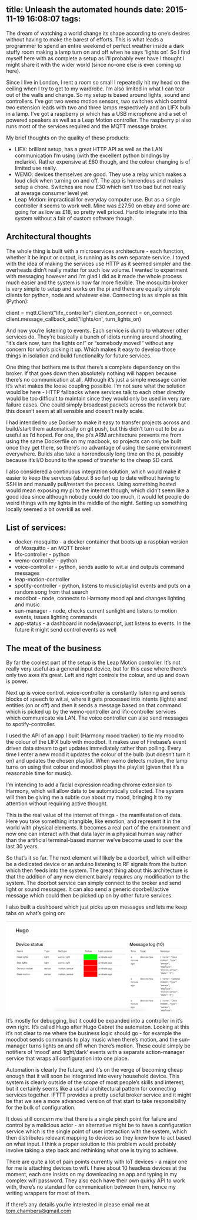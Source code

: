 title: Unleash the automated hounds
date: 2015-11-19 16:08:07
tags:
---
The dream of watching a world change its shape according to one’s desires without having to make the barest of efforts. This is what leads a programmer to spend an entire weekend of perfect weather inside a dark stuffy room making a lamp turn on and off when he says ‘lights on’. So I find myself here with as complete a setup as I’ll probably ever have I thought I might share it with the wider world (since no-one else is ever coming up here).

Since I live in London, I rent a room so small I repeatedly hit my head on the ceiling when I try to get to my wardrobe. I’m also limited in what I can tear out of the walls and change. So my setup is based around lights, sound and controllers. I’ve got two wemo motion sensors, two switches which control two extension leads with two and three lamps respectively and an LIFX bulb in a lamp. I’ve got a raspberry pi which has a USB microphone and a set of powered speakers as well as a Leap Motion controller. The raspberry pi also runs most of the services required and the MQTT message broker.

My brief thoughts on the quality of these products:

- LIFX: brilliant setup, has a great HTTP API as well as the LAN communication I’m using (with the excellent python bindings by mclarkk). Rather expensive at £60 though, and the colour changing is of limited use really.
- WEMO: devices themselves are good. They use a relay which makes a loud click when turning on and off. The app is horrendous and makes setup a chore. Switches are now £30 which isn’t too bad but not really at average consumer level yet
- Leap Motion: impractical for everyday computer use. But as a single controller it seems to work well. Mine was £27.50 on ebay and some are going for as low as £18, so pretty well priced. Hard to integrate into this system without a fair of custom software though.

## Architectural thoughts
The whole thing is built with a microservices architecture - each function, whether it be input or output, is running as its own separate service. I toyed with the idea of making the services use HTTP as it seemed simpler and the overheads didn’t really matter for such low volume. I wanted to experiment with messaging however and I’m glad I did as it made the whole process much easier and the system is now far more flexible. The mosquitto broker is very simple to setup and works on the pi and there are equally simple clients for python, node and whatever else. Connecting is as simple as this (Python):

client = mqtt.Client("lifx_controller")
client.on_connect = on_connect
client.message_callback_add('lights/on', turn_lights_on)

And now you’re listening to events. Each service is dumb to whatever other services do. They’re basically a bunch of idiots running around shouting, “it’s dark now, turn the lights on!” or “somebody moved!” without any concern for who’s picking it up. Which makes it easy to develop those things in isolation and build functionality for future services.

One thing that bothers me is that there’s a complete dependency on the broker. If that goes down then absolutely nothing will happen because there’s no communication at all. Although it’s just a simple message carrier it’s what makes the loose coupling possible. I’m not sure what the solution would be here - HTTP fallbacks where services talk to each other directly would be too difficult to maintain since they would only be used in very rare failure cases. One could simply broadcast packets across the network but this doesn’t seem at all sensible and doesn’t really scale.

I had intended to use Docker to make it easy to transfer projects across and build/start them automatically on git push, but this didn’t turn out to be as useful as I’d hoped. For one, the pi’s ARM architecture prevents me from using the same Dockerfile on my macbook, so projects can only be built once they get there, so there’s no advantage of using the same environment everywhere. Builds also take a horrendously long time on the pi, possibly because it’s I/O bound to the speed of transfer to the cheap SD card.

I also considered a continuous integration solution, which would make it easier to keep the services (about 8 so far) up to date without having to SSH in and manually pull/restart the process. Using something hosted would mean exposing my pi to the internet though, which didn’t seem like a good idea since although nobody could do too much, it would let people do weird things with my lights in the middle of the night. Setting up something locally seemed a bit overkill as well.

## List of services:

- docker-mosquitto - a docker container that boots up a raspbian version of Mosquitto - an MQTT broker
- lifx-controller - python
- wemo-controller - python
- voice-controller - python, sends audio to wit.ai and outputs command messages
- leap-motion-controller
- spotify-controller - python, listens to music/playlist events and puts on a random song from that search
- moodbot - node, connects to Harmony mood api and changes lighting and music
- sun-manager - node, checks current sunlight and listens to motion events, issues lighting commands
- app-status - a dashboard in node/javascript, just listens to events. In the future it might send control events as well

## The meat of the business
By far the coolest part of the setup is the Leap Motion controller. It’s not really very useful as a general input device, but for this case where there’s only two axes it’s great. Left and right controls the colour, and up and down is power.

Next up is voice control. voice-controller is constantly listening and sends blocks of speech to wit.ai, where it gets processed into intents (lights) and entities (on or off) and then it sends a message based on that command which is picked up by the wemo-controller and lifx-controller services which communicate via LAN. The voice controller can also send messages to spotify-controller.

I used the API of an app I built (Harmony mood tracker) to tie my mood to the colour of the LIFX bulb with moodbot. It makes use of Firebase’s event driven data stream to get updates immediately rather than polling. Every time I enter a new mood it updates the colour of the bulb (but doesn’t turn it on) and updates the chosen playlist. When wemo detects motion, the lamp turns on using that colour and moodbot plays the playlist (given that it’s a reasonable time for music).

I’m intending to add a facial expression reading chrome extension to Harmony, which will allow data to be automatically collected. The system will then be giving me a subtle cue about my mood, bringing it to my attention without requiring active thought.

This is the real value of the internet of things - the manifestation of data. Here you take something intangible, like emotion, and represent it in the world with physical elements. It becomes a real part of the environment and now one can interact with that data layer in a physical human way rather than the artificial terminal-based manner we’ve become used to over the last 30 years.

So that’s it so far. The next element will likely be a doorbell, which will either be a dedicated device or an arduino listening to RF signals from the button which then feeds into the system. The great thing about this architecture is that the addition of any new element barely requires any modification to the system. The doorbot service can simply connect to the broker and send light or sound messages. It can also send a generic doorbell/active message which could then be picked up on by other future services.

I also built a dashboard which just picks up on messages and lets me keep tabs on what’s going on:

![](/images/hugo-dashboard.png)

It’s mostly for debugging, but it could be expanded into a controller in it’s own right. It’s called Hugo after Hugo Cabret the automaton. Looking at this it’s not clear to me where the business logic should go - for example the moodbot sends commands to play music when there’s motion, and the sun-manager turns lights on and off when there’s motion. These could simply be notifiers of ‘mood’ and ‘light/dark’ events with a separate action-manager service that wraps all configuration into one place.

Automation is clearly the future, and it’s on the verge of becoming cheap enough that it will soon be integrated into every household device. This system is clearly outside of the scope of most people’s skills and interest, but it certainly seems like a useful architectural pattern for connecting services together. IFTTT provides a pretty useful broker service and it might be that we see a more advanced version of that start to take responsibility for the bulk of configuration.

It does still concern me that there is a single pinch point for failure and control by a malicious actor - an alternative might be to have a configuration service which is the single point of user interaction with the system, which then distributes relevant mapping to devices so they know how to act based on what input. I think a proper solution to this problem would probably involve taking a step back and rethinking what one is trying to achieve.

There are quite a lot of pain points currently with IoT devices - a major one for me is attaching devices to wifi. I have about 10 headless devices at the moment, each one insists on my downloading an app and typing in my complex wifi password. They also each have their own quirky API to work with, there’s no standard for communication between them, hence my writing wrappers for most of them.

If there’s any details you’re interested in please email me at tom.chambers@gmail.com